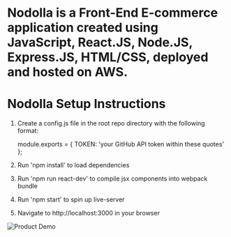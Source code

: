 # Nodolla is a Front-End E-commerce application created using JavaScript, React.JS, Node.JS, Express.JS, HTML/CSS, deployed and hosted on AWS. 
# Nodolla Setup Instructions
1. Create a config.js file in the root repo directory with the following format:

    module.exports = {
      TOKEN: 'your GitHub API token within these quotes'
    };

2. Run 'npm install' to load dependencies
3. Run 'npm run react-dev' to compile jsx components into webpack bundle
4. Run 'npm start' to spin up live-server
5. Navigate to http://localhost:3000 in your browser

![Product Demo](demo/NodollaDemo.gif)
